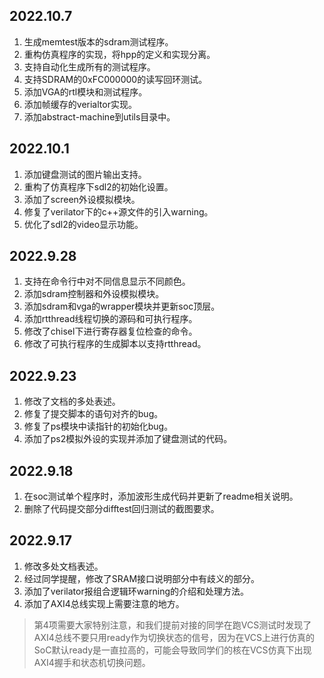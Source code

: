 ## 2022.10.7
1. 生成memtest版本的sdram测试程序。
2. 重构仿真程序的实现，将hpp的定义和实现分离。
3. 支持自动化生成所有的测试程序。
4. 支持SDRAM的0xFC000000的读写回环测试。
5. 添加VGA的rtl模块和测试程序。
6. 添加帧缓存的verialtor实现。
7. 添加abstract-machine到utils目录中。

## 2022.10.1
1. 添加键盘测试的图片输出支持。
2. 重构了仿真程序下sdl2的初始化设置。
3. 添加了screen外设模拟模块。
4. 修复了verilator下的c++源文件的引入warning。
5. 优化了sdl2的video显示功能。

## 2022.9.28
1. 支持在命令行中对不同信息显示不同颜色。
2. 添加sdram控制器和外设模拟模块。
3. 添加sdram和vga的wrapper模块并更新soc顶层。
4. 添加rtthread线程切换的源码和可执行程序。
5. 修改了chisel下进行寄存器复位检查的命令。
6. 修改了可执行程序的生成脚本以支持rtthread。

## 2022.9.23
1. 修改了文档的多处表述。
2. 修复了提交脚本的语句对齐的bug。
3. 修复了ps模块中读指针的初始化bug。
4. 添加了ps2模拟外设的实现并添加了键盘测试的代码。 

## 2022.9.18
1. 在soc测试单个程序时，添加波形生成代码并更新了readme相关说明。
2. 删除了代码提交部分difftest回归测试的截图要求。

## 2022.9.17
1. 修改多处文档表述。
2. 经过同学提醒，修改了SRAM接口说明部分中有歧义的部分。
3. 添加了verilator报组合逻辑环warning的介绍和处理方法。
4. 添加了AXI4总线实现上需要注意的地方。
>第4项需要大家特别注意，和我们提前对接的同学在跑VCS测试时发现了AXI4总线不要只用ready作为切换状态的信号，因为在VCS上进行仿真的SoC默认ready是一直拉高的，可能会导致同学们的核在VCS仿真下出现AXI4握手和状态机切换问题。

